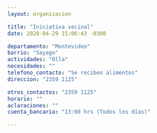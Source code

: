 ```yaml
---
layout: organizacion

title: "Iniciativa vecinal"
date: 2020-04-29 15:06:43 -0300

departamento: "Montevideo"
barrio: "Sayago"
actividades: "Olla"
necesidades: ""
telefono_contacto: "Se reciben alimentos"
direccion: "2359 1125"

otros_contactos: "2359 1125"
horario: ""
aclaraciones: ""
cuenta_bancaria: "13:00 hrs (Todos los días)"

---
```

